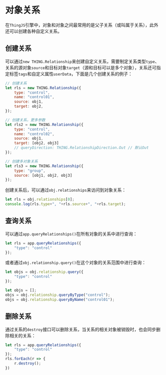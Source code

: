 # 对象关系

在`ThingJS`引擎中，对象和对象之间最常用的是父子关系（或叫属于关系），此外还可以创建各种自定义关系。

## 创建关系
可以通过`new THING.Relationship`来创建自定义关系，需要制定关系类型`type`、关系的源对象`source`和目标对象`target`（源和目标可以是多个对象），关系还可指定标签`tags`和自定义属性`userData`，下面是几个创建关系的例子：
```javascript
// 创建关系
let rls = new THING.Relationship({
    type: "control",
    name: "control01",
    source: obj1,
    target: obj2,
});

// 创建关系，更多参数
let rls2 = new THING.Relationship({
    type: "control",
    name: "control02",
    source: obj1,
    target: [obj2, obj3]
    // queryDirection: THING.RelationshipDirection.Out // 默认Out
});

// 创建多对象关系
let rls3 = new THING.Relationship({
    type: "group",
    source: [obj1, obj2, obj3]
});
```

创建关系后，可以通过`obj.relationships`来访问到对象关系：
```javascript
let rls = obj.relationships[0];
console.log(rls.type+", "+rls.source+", "+rls.target);
```

## 查询关系
可以通过`app.queryRelationships()`在所有对象的关系中进行查询：
```javascript
let rls = app.queryRelationships({
    "type": "control"
});
```
或者通过`obj.relationship.query()`在这个对象的关系范围中进行查询：
```javascript
let objs = obj.relationship.query({
    "type": "control"
});

let objs = [];
objs = obj.relationship.queryByType("control");
objs = obj.relationship.queryByName("control01");
```

## 删除关系
通过关系的`destroy`接口可以删除关系，当关系的相关对象被销毁时，也会同步删除相关的关系：
```javascript
let rls = app.queryRelationships({
    "type": "control"
});
rls.forEach(r => {
    r.destroy();
})
```

